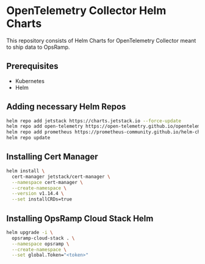 # OpenTelemetry Collector Helm Charts

This repository consists of Helm Charts for OpenTelemetry Collector meant to ship data to OpsRamp.

## Prerequisites

- Kubernetes
- Helm

## Adding necessary Helm Repos

```bash
helm repo add jetstack https://charts.jetstack.io --force-update
helm repo add open-telemetry https://open-telemetry.github.io/opentelemetry-helm-charts
helm repo add prometheus https://prometheus-community.github.io/helm-charts
helm repo update
```

## Installing Cert Manager

```bash
helm install \
  cert-manager jetstack/cert-manager \
  --namespace cert-manager \
  --create-namespace \
  --version v1.14.4 \
  --set installCRDs=true
```

## Installing OpsRamp Cloud Stack Helm

```bash 
helm upgrade -i \
  opsramp-cloud-stack . \
  --namespace opsramp \
  --create-namespace \
  --set global.Token="<token>"
```
